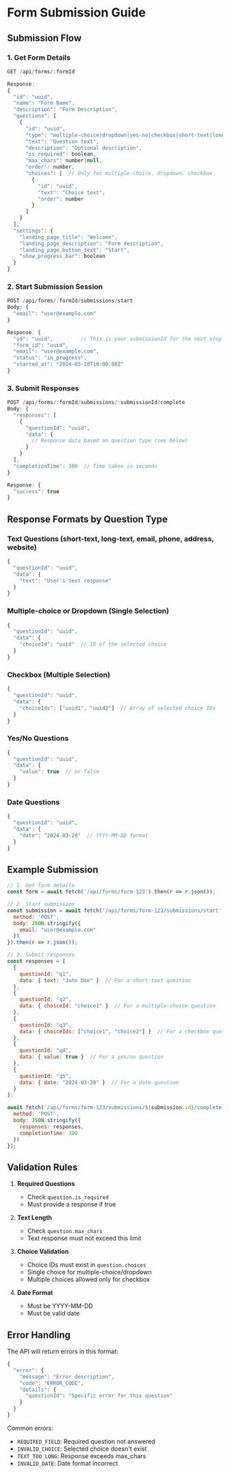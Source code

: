 # Form Submission Guide

## Submission Flow

### 1. Get Form Details
```javascript
GET /api/forms/:formId

Response:
{
  "id": "uuid",
  "name": "Form Name",
  "description": "Form Description",
  "questions": [
    {
      "id": "uuid",
      "type": "multiple-choice|dropdown|yes-no|checkbox|short-text|long-text|email|phone|address|website|date",
      "text": "Question text",
      "description": "Optional description",
      "is_required": boolean,
      "max_chars": number|null,
      "order": number,
      "choices": [  // Only for multiple-choice, dropdown, checkbox
        {
          "id": "uuid",
          "text": "Choice text",
          "order": number
        }
      ]
    }
  ],
  "settings": {
    "landing_page_title": "Welcome",
    "landing_page_description": "Form description",
    "landing_page_button_text": "Start",
    "show_progress_bar": boolean
  }
}
```

### 2. Start Submission Session
```javascript
POST /api/forms/:formId/submissions/start
Body: {
  "email": "user@example.com"
}

Response: {
  "id": "uuid",         // This is your submissionId for the next step
  "form_id": "uuid",
  "email": "user@example.com",
  "status": "in_progress",
  "started_at": "2024-03-20T10:00:00Z"
}
```

### 3. Submit Responses
```javascript
POST /api/forms/:formId/submissions/:submissionId/complete
Body: {
  "responses": [
    {
      "questionId": "uuid",
      "data": {
        // Response data based on question type (see below)
      }
    }
  ],
  "completionTime": 300  // Time taken in seconds
}

Response: {
  "success": true
}
```

## Response Formats by Question Type

### Text Questions (short-text, long-text, email, phone, address, website)
```javascript
{
  "questionId": "uuid",
  "data": {
    "text": "User's text response"
  }
}
```

### Multiple-choice or Dropdown (Single Selection)
```javascript
{
  "questionId": "uuid",
  "data": {
    "choiceId": "uuid"  // ID of the selected choice
  }
}
```

### Checkbox (Multiple Selection)
```javascript
{
  "questionId": "uuid",
  "data": {
    "choiceIds": ["uuid1", "uuid2"]  // Array of selected choice IDs
  }
}
```

### Yes/No Questions
```javascript
{
  "questionId": "uuid",
  "data": {
    "value": true  // or false
  }
}
```

### Date Questions
```javascript
{
  "questionId": "uuid",
  "data": {
    "date": "2024-03-20"  // YYYY-MM-DD format
  }
}
```

## Example Submission

```javascript
// 1. Get form details
const form = await fetch('/api/forms/form-123').then(r => r.json());

// 2. Start submission
const submission = await fetch('/api/forms/form-123/submissions/start', {
  method: 'POST',
  body: JSON.stringify({
    email: "user@example.com"
  })
}).then(r => r.json());

// 3. Submit responses
const responses = [
  {
    questionId: "q1",
    data: { text: "John Doe" }  // For a short-text question
  },
  {
    questionId: "q2",
    data: { choiceId: "choice1" }  // For a multiple-choice question
  },
  {
    questionId: "q3",
    data: { choiceIds: ["choice1", "choice2"] }  // For a checkbox question
  },
  {
    questionId: "q4",
    data: { value: true }  // For a yes/no question
  },
  {
    questionId: "q5",
    data: { date: "2024-03-20" }  // For a date question
  }
];

await fetch(`/api/forms/form-123/submissions/${submission.id}/complete`, {
  method: 'POST',
  body: JSON.stringify({
    responses: responses,
    completionTime: 300
  })
});
```

## Validation Rules

1. **Required Questions**
   - Check `question.is_required`
   - Must provide a response if true

2. **Text Length**
   - Check `question.max_chars`
   - Text response must not exceed this limit

3. **Choice Validation**
   - Choice IDs must exist in `question.choices`
   - Single choice for multiple-choice/dropdown
   - Multiple choices allowed only for checkbox

4. **Date Format**
   - Must be YYYY-MM-DD
   - Must be valid date

## Error Handling

The API will return errors in this format:
```javascript
{
  "error": {
    "message": "Error description",
    "code": "ERROR_CODE",
    "details": {
      "questionId": "Specific error for this question"
    }
  }
}
```

Common errors:
- `REQUIRED_FIELD`: Required question not answered
- `INVALID_CHOICE`: Selected choice doesn't exist
- `TEXT_TOO_LONG`: Response exceeds max_chars
- `INVALID_DATE`: Date format incorrect 